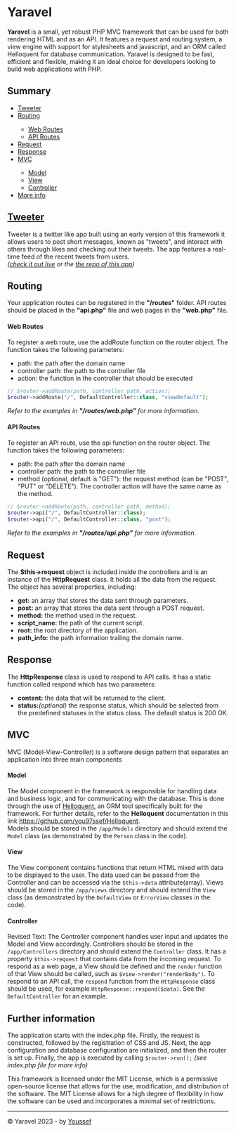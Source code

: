<h1>Yaravel</h1>
<p>
    <b>Yaravel</b> is a small, yet robust PHP MVC framework that can
    be used for both rendering HTML and as an API. It features a
    request and routing system, a view engine with support for
    stylesheets and javascript, and an ORM called Helloquent for
    database communication. Yaravel is designed to be fast,
    efficient and flexible, making it an ideal choice for developers
    looking to build web applications with PHP.
</p>

<div class="part" id="summary">
    <h2>Summary</h2>
    <ul>
        <li><a href="#tweeter">Tweeter</a></li>
        <li><a href="#routing">Routing</a></li>
        <ul>
            <li><a href="#web">Web Routes</a></li>
            <li><a href="#api">API Routes</a></li>
        </ul>
        <li><a href="#request">Request</a></li>
        <li><a href="#response">Response</a></li>
        <li><a href="#mvc">MVC</a></li>
        <ul>
            <li><a href="#model">Model</a></li>
            <li><a href="#view">View</a></li>
            <li><a href="#controller">Controller</a></li>
        </ul>
        <li><a href="#more-info">More info</a></li>
    </ul>
</div>

<div class="part" id="tweeter">
    <h2><a href="https://tweeeeter.000webhostapp.com/">Tweeter</a></h2>
    <p>
        Tweeter is a twitter like app built using an early version of this framework it allows 
        users to post short messages, known as "tweets", and interact with others through 
        likes and checking out their tweets. The app features a real-time feed of the recent 
        tweets from users.
        <br />
        <i>
            (<a href="https://tweeeeter.000webhostapp.com/">check it out live</a> or the <a href="https://github.com/you97ssef/Tweeter">the repo of this app</a>)
        </i>
    </p>
</div>

<div class="part" id="routing">
    <h2>Routing</h2>
    <p>
        Your application routes can be registered in the
        <b>"/routes"</b> folder. API routes should be placed in the
        <b>"api.php"</b> file and web pages in the
        <b>"web.php"</b> file.
    </p>
    <div id="web">
        <h4>Web Routes</h4>
        <p class="m-0">
            To register a web route, use the addRoute function on
            the router object. The function takes the following
            parameters:
        </p>
        <ul class="m-0">
            <li>path: the path after the domain name</li>
            <li>
                controller path: the path to the controller file
            </li>
            <li>
                action: the function in the controller that should
                be executed
            </li>
        </ul>

```php
// $router->addRoute(path, controller path, action);
$router->addRoute("/", DefaultController::class, "viewDefault");
```

<p>
    <i>
        Refer to the examples in
        <b>"/routes/web.php"</b> for more information.
    </i>
</p>

</div>
    <div id="api">
        <h4>API Routes</h4>
        <p class="m-0">
            To register an API route, use the api function on the
            router object. The function takes the following
            parameters:
        </p>
        <ul class="m-0">
            <li>path: the path after the domain name</li>
            <li>
                controller path: the path to the controller file
            </li>
            <li>
                method (optional, default is "GET"): the request
                method (can be "POST", "PUT" or "DELETE"). The
                controller action will have the same name as the
                method.
            </li>
        </ul>

```php
// $router->addRoute(path, controller path, method);
$router->api("/", DefaultController::class);
$router->api("/", DefaultController::class, "post");
```

<p>
    <i>
        Refer to the examples in
        <b>"/routes/api.php"</b> for more information.
    </i>
</p>
</div>
</div>

<div class="part" id="request">
    <h2>Request</h2>
    <p class="m-0">
        The <b>$this->request</b> object is included inside the
        controllers and is an instance of the
        <b>HttpRequest</b> class. It holds all the data from the
        request. The object has several properties, including:
    </p>
    <ul>
        <li>
            <b>get:</b> an array that stores the data sent through
            parameters.
        </li>
        <li>
            <b>post:</b> an array that stores the data sent through
            a POST request.
        </li>
        <li><b>method:</b> the method used in the request.</li>
        <li><b>script_name:</b> the path of the current script.</li>
        <li><b>root:</b> the root directory of the application.</li>
        <li>
            <b>path_info:</b> the path information trailing the
            domain name.
        </li>
    </ul>
</div>

<div class="part" id="response">
    <h2>Response</h2>
    <p class="m-0">
        The <b>HttpResponse</b> class is used to respond to API
        calls. It has a static function called respond which has two
        parameters:
    </p>
    <ul>
        <li>
            <b>content:</b> the data that will be returned to the
            client.
        </li>
        <li>
            <b>status:</b><i>(optional)</i> the response status,
            which should be selected from the predefined statuses in
            the status class. The default status is 200 OK.
        </li>
    </ul>
</div>

<div class="part" id="mvc">
    <h2>MVC</h2>
    <p>
        MVC (Model-View-Controller) is a software design pattern
        that separates an application into three main components
    </p>
    <div id="model">
        <h4>Model</h4>
        <p>
            The Model component in the framework is responsible for
            handling data and business logic, and for communicating
            with the database. This is done through the use of
            <a href="https://github.com/you97ssef/Helloquent">
                Helloquent</a
            >, an ORM tool specifically built for the framework. For
            further details, refer to the
            <b>Helloquent</b> documentation in this link
            <a href="https://github.com/you97ssef/Helloquent">
                https://github.com/you97ssef/Helloquent</a
            >. <br />
            Models should be stored in the
            <code>/app/Models</code> directory and should extend the
            <code>Model</code> class (as demonstrated by the
            <code>Person</code> class in the code).
        </p>
    </div>
    <div id="view">
        <h4>View</h4>
        <p>
            The View component contains functions that return HTML
            mixed with data to be displayed to the user. The data
            used can be passed from the Controller and can be
            accessed via the
            <code>$this-&gt;data</code> attribute(array). Views
            should be stored in the
            <code>/app/views</code> directory and should extend the
            <code>View</code> class (as demonstrated by the
            <code>DefaultView</code> or
            <code>ErrorView</code> classes in the code).
        </p>
    </div>
    <div id="controller">
        <h4>Controller</h4>
        <p>
            Revised Text: The Controller component handles user
            input and updates the Model and View accordingly.
            Controllers should be stored in the
            <code>/app/Controllers</code> directory and should
            extend the <code>Controller</code> class. It has a
            property <code>$this-&gt;request</code> that contains
            data from the incoming request. To respond as a web
            page, a View should be defined and the
            <code>render</code> function of that View should be
            called, such as
            <code>$view-&gt;render("renderBody")</code>. To respond
            to an API call, the <code>respond</code> function from
            the <code>HttpResponse</code> class should be used, for
            example <code>HttpResponse::respond($data)</code>. See
            the <code>DefaultController</code> for an example.
        </p>
    </div>
</div>
<div class="part" id="more-info">
    <h2>Further information</h2>
    <p>
        The application starts with the index.php file. Firstly, the
        request is constructed, followed by the registration of CSS
        and JS. Next, the app configuration and database
        configuration are initialized, and then the router is set
        up. Finally, the app is executed by calling
        <code>$router->run();</code>
        <i>(see index.php file for more info)</i>
    </p>
    <p>
        This framework is licensed under the MIT License, which is a
        permissive open-source license that allows for the use,
        modification, and distribution of the software. The MIT
        License allows for a high degree of flexibility in how the
        software can be used and incorporates a minimal set of
        restrictions.
    </p>
</div>
<hr />
<div>© Yaravel 2023 - by <a href="https://youssefb.netlify.app/">Youssef</a></div>
